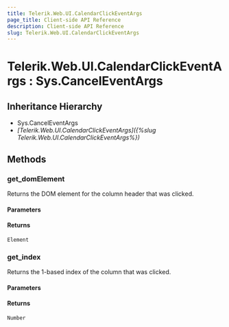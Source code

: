 ```yaml
---
title: Telerik.Web.UI.CalendarClickEventArgs
page_title: Client-side API Reference
description: Client-side API Reference
slug: Telerik.Web.UI.CalendarClickEventArgs
---
```


# Telerik.Web.UI.CalendarClickEventArgs : Sys.CancelEventArgs 

## Inheritance Hierarchy

* Sys.CancelEventArgs
* *[Telerik.Web.UI.CalendarClickEventArgs]({%slug Telerik.Web.UI.CalendarClickEventArgs%})*

## Methods

###  get_domElement

Returns the DOM element for the column header that was clicked.

#### Parameters

#### Returns

`Element` 

###  get_index

Returns the 1-based index of the column that was clicked.

#### Parameters

#### Returns

`Number` 


